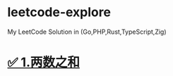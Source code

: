 # leetcode-explore

My LeetCode Solution in (Go,PHP,Rust,TypeScript,Zig)

# [✅ 1.两数之和](https://leetcode.cn/problems/two-sum/)
